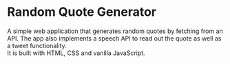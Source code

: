 # Random Quote Generator
A simple web application that generates random quotes by fetching from an API. The app also implements a speech API to read out the quote as well as a tweet functionality.  
It is built with HTML, CSS and vanilla JavaScript.
